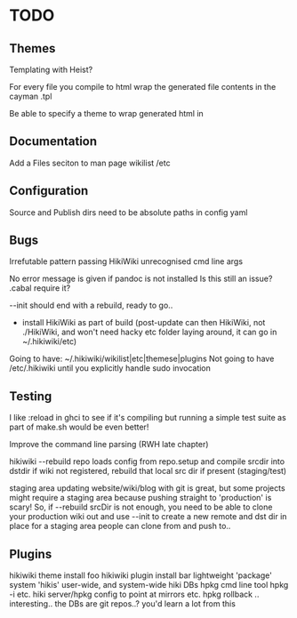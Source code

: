 # TODO

## Themes

Templating with Heist?

For every file you compile to html
    wrap the generated file contents in the cayman .tpl

Be able to specify a theme to wrap generated html in


## Documentation

Add a Files seciton to man page
  wikilist
  /etc


## Configuration

Source and Publish dirs need to be absolute paths in config yaml


## Bugs

Irrefutable pattern passing HikiWiki unrecognised cmd line args

No error message is given if pandoc is not installed
    Is this still an issue? .cabal require it?

--init should end with a rebuild, ready to go..

- install HikiWiki as part of build
  (post-update can then HikiWiki, not ./HikiWiki, and
   won't need hacky etc folder laying around, it can go in ~/.hikiwiki/etc)

Going to have:
  ~/.hikiwiki/wikilist|etc|themese|plugins
Not going to have /etc/.hikiwiki until you explicitly handle sudo invocation


## Testing

I like :reload in ghci to see if it's compiling
  but running a simple test suite as part of make.sh would be even better!

Improve the command line parsing (RWH late chapter)

hikiwiki --rebuild repo
  loads config from repo.setup and compile srcdir into dstdir
  if wiki not registered, rebuild that local src dir if present (staging/test)

staging area
  updating website/wiki/blog with git is great, but some projects might
    require a staging area because pushing straight to 'production' is scary!
  So, if --rebuild srcDir is not enough, you need to be able to clone your
    production wiki out and use --init to create a new remote and dst dir in
    place for a staging area people can clone from and push to..



## Plugins

hikiwiki theme install foo
hikiwiki plugin install bar
  lightweight 'package' system
    'hikis'
    user-wide, and system-wide hiki DBs
    hpkg cmd line tool hpkg -i etc.
    hiki server/hpkg config to point at mirrors etc.
    hpkg rollback .. interesting.. the DBs are git repos..?
    you'd learn a lot from this










